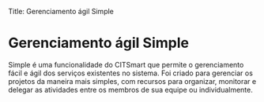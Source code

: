 Title: Gerenciamento ágil Simple

# Gerenciamento ágil Simple

Simple é uma funcionalidade do CITSmart que permite o gerenciamento fácil e ágil dos serviços existentes no sistema. Foi criado para gerenciar os projetos da maneira mais simples, com recursos para organizar, monitorar e delegar as atividades entre os membros de sua equipe ou individualmente.
